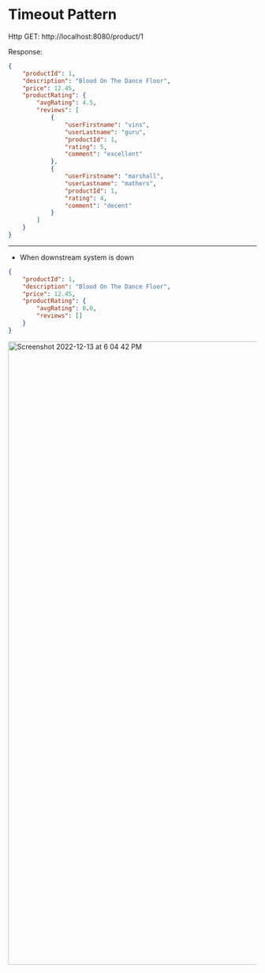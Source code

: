 # Timeout Pattern

Http GET: http://localhost:8080/product/1

Response:

```json
{
    "productId": 1,
    "description": "Blood On The Dance Floor",
    "price": 12.45,
    "productRating": {
        "avgRating": 4.5,
        "reviews": [
            {
                "userFirstname": "vins",
                "userLastname": "guru",
                "productId": 1,
                "rating": 5,
                "comment": "excellent"
            },
            {
                "userFirstname": "marshall",
                "userLastname": "mathers",
                "productId": 1,
                "rating": 4,
                "comment": "decent"
            }
        ]
    }
}
```

---

- When downstream system is down

```json
{
    "productId": 1,
    "description": "Blood On The Dance Floor",
    "price": 12.45,
    "productRating": {
        "avgRating": 0.0,
        "reviews": []
    }
}

```

<img width="1264" alt="Screenshot 2022-12-13 at 6 04 42 PM" src="https://user-images.githubusercontent.com/54174687/207320120-6728f139-116f-4a97-af3f-f596500477b9.png">
